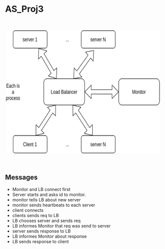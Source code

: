 # AS_Proj3

<br>
<br>
<div style="text-align:center">
<img src="arquitetura.png" alt="Arquitectura" style="height: 400px; width:500px;"/>
</div>
<br>
<br>

## Messages

- Monitor and LB connect first
- Server starts and asks id to monitor.
- monitor tells LB about new server
- monitor sends heartbeats to each server
- client connects
- clients sends req to LB
- LB chooses server and sends req
- LB informes Monitor that req was send to server
- server sends response to LB
- LB informes Monitor about response
- LB sends response to client
